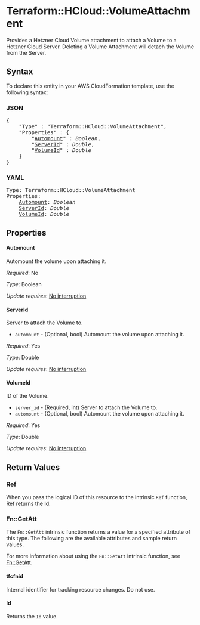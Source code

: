 # Terraform::HCloud::VolumeAttachment

Provides a Hetzner Cloud Volume attachment to attach a Volume to a Hetzner Cloud Server. Deleting a Volume Attachment will detach the Volume from the Server.

## Syntax

To declare this entity in your AWS CloudFormation template, use the following syntax:

### JSON

<pre>
{
    "Type" : "Terraform::HCloud::VolumeAttachment",
    "Properties" : {
        "<a href="#automount" title="Automount">Automount</a>" : <i>Boolean</i>,
        "<a href="#serverid" title="ServerId">ServerId</a>" : <i>Double</i>,
        "<a href="#volumeid" title="VolumeId">VolumeId</a>" : <i>Double</i>
    }
}
</pre>

### YAML

<pre>
Type: Terraform::HCloud::VolumeAttachment
Properties:
    <a href="#automount" title="Automount">Automount</a>: <i>Boolean</i>
    <a href="#serverid" title="ServerId">ServerId</a>: <i>Double</i>
    <a href="#volumeid" title="VolumeId">VolumeId</a>: <i>Double</i>
</pre>

## Properties

#### Automount

Automount the volume upon attaching it.

_Required_: No

_Type_: Boolean

_Update requires_: [No interruption](https://docs.aws.amazon.com/AWSCloudFormation/latest/UserGuide/using-cfn-updating-stacks-update-behaviors.html#update-no-interrupt)

#### ServerId

Server to attach the Volume to.
- `automount` - (Optional, bool) Automount the volume upon attaching it.

_Required_: Yes

_Type_: Double

_Update requires_: [No interruption](https://docs.aws.amazon.com/AWSCloudFormation/latest/UserGuide/using-cfn-updating-stacks-update-behaviors.html#update-no-interrupt)

#### VolumeId

ID of the Volume.
- `server_id` - (Required, int) Server to attach the Volume to.
- `automount` - (Optional, bool) Automount the volume upon attaching it.

_Required_: Yes

_Type_: Double

_Update requires_: [No interruption](https://docs.aws.amazon.com/AWSCloudFormation/latest/UserGuide/using-cfn-updating-stacks-update-behaviors.html#update-no-interrupt)

## Return Values

### Ref

When you pass the logical ID of this resource to the intrinsic `Ref` function, Ref returns the Id.

### Fn::GetAtt

The `Fn::GetAtt` intrinsic function returns a value for a specified attribute of this type. The following are the available attributes and sample return values.

For more information about using the `Fn::GetAtt` intrinsic function, see [Fn::GetAtt](https://docs.aws.amazon.com/AWSCloudFormation/latest/UserGuide/intrinsic-function-reference-getatt.html).

#### tfcfnid

Internal identifier for tracking resource changes. Do not use.

#### Id

Returns the <code>Id</code> value.

